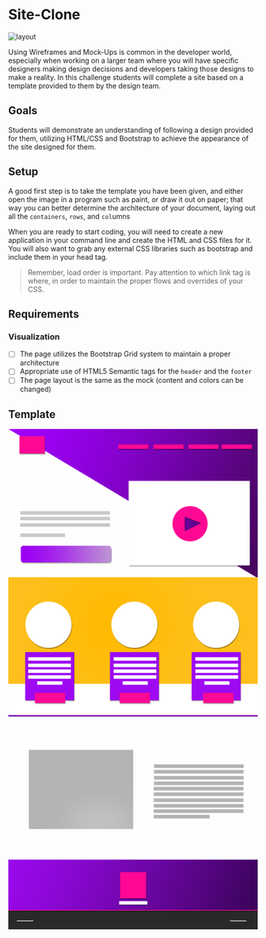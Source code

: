 # Site-Clone

![layout](https://images.unsplash.com/photo-1522542550221-31fd19575a2d?ixlib=rb-1.2.1&ixid=eyJhcHBfaWQiOjEyMDd9&auto=format&fit=crop&w=1350&q=80)

Using Wireframes and Mock-Ups is common in the developer world, especially when working on a larger team where you will have specific designers making design decisions and developers taking those designs to make a reality. In this challenge students will complete a site based on a template provided to them by the design team.

## Goals
Students will demonstrate an understanding of following a design provided for them, utilizing HTML/CSS and Bootstrap to achieve the appearance of the site designed for them.

## Setup
A good first step is to take the template you have been given, and either open the image in a program such as paint, or draw it out on paper; that way you can better determine the architecture of your document, laying out all the `containers`, `rows`, and `col`umns 

When you are ready to start coding, you will need to create a new application in your command line and create the HTML and CSS files for it. You will also want to grab any external CSS libraries such as bootstrap and include them in your head tag.

>Remember, load order is important. Pay attention to which link tag is where, in order to maintain the proper flows and overrides of your CSS.

## Requirements
 
### Visualization
- [ ] The page utilizes the Bootstrap Grid system to maintain a proper architecture
- [ ] Appropriate use of HTML5 Semantic tags for the `header` and the `footer`
- [ ] The page layout is the same as the mock (content and colors can be changed)

## Template
  ![template](./html-css-clone.png)
